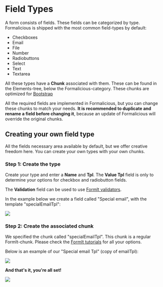 # Field Types

A form consists of fields. These fields can be categorized by type. Formalicious is shipped with the most common field-types by default:

- Checkboxes
- Email
- File
- Number
- Radiobuttons
- Select
- Text
- Textarea

All these types have a **Chunk** associated with them. These can be found in the Elements-tree, below the Formalicious-category.
These chunks are optimized for [Bootstrap][1]

All the required fields are implemented in Formalicious, but you can change these chunks to match your needs.
**It is recommended to duplicate and rename a field before changing it**, because an update of Formalicious will override the original chunks.

## Creating your own field type

All the fields necessary area available by default, but we offer creative freedom here. You can create your own types with your own chunks.

### Step 1: Create the type

Create your type and enter a **Name** and **Tpl**. The **Value Tpl** field is only to determine your options for checkbox and radiobutton fields.

The **Validation** field can be used to use [FormIt validators][2].

In the example below we create a field called "Special email", with the template "specialEmailTpl":

[![](https://file.modx.pro/files/d/7/a/d7ae1dc71e9b71a1a03521d584571b80s.jpg)](https://file.modx.pro/files/d/7/a/d7ae1dc71e9b71a1a03521d584571b80.png)

### Step 2: Create the associated chunk

We specified the chunk called "specialEmailTpl". This chunk is a regular FormIt-chunk.
Please check the [FormIt tutorials][3] for all your options.

Below is an example of our "Special email Tpl" (copy of emailTpl):

[![](https://file.modx.pro/files/4/6/7/46728999a4efeff2b6d556cf643cc8ccs.jpg)](https://file.modx.pro/files/4/6/7/46728999a4efeff2b6d556cf643cc8cc.png)

**And that's it, you're all set!**

[![](https://file.modx.pro/files/8/2/1/8214b0b96a62c7421e1df59477accbeds.jpg)](https://file.modx.pro/files/8/2/1/8214b0b96a62c7421e1df59477accbed.png)

[1]: http://getbootstrap.com
[2]: https://docs.modx.com/extras/revo/formit/formit.validators
[3]: https://docs.modx.com/extras/revo/formit/formit.tutorials-and-examples/

